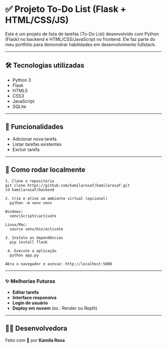 # ✅ Projeto To-Do List (Flask + HTML/CSS/JS)

Este é um projeto de lista de tarefas (To-Do List) desenvolvido com Python (Flask) no backend e HTML/CSS/JavaScript no frontend. Ele faz parte do meu portfólio para demonstrar habilidades em desenvolvimento fullstack.

---

## 🛠 Tecnologias utilizadas

- Python 3
- Flask
- HTML5
- CSS3
- JavaScript
- SQLite

---

## 📌 Funcionalidades

- Adicionar nova tarefa
- Listar tarefas existentes
- Excluir tarefa

---

## 🚀 Como rodar localmente
```text
1. Clone o repositório
git clone https://github.com/kamilarosaf/kamilarosaf.git
cd kamilarosaf/backend

2. Crie e ative um ambiente virtual (opcional)
  python -m venv venv

Windows:
  venv\Scripts\activate

Linux/Mac:
  source venv/bin/activate

3. Instale as dependências
  pip install flask

 4. Execute a aplicação
  python app.py

Abra o navegador e acesse: http://localhost:5000
```
---

### ✨ Melhorias Futuras

- **Editar tarefa**
- **Interface responsiva**
- **Login de usuário**
- **Deploy em nuvem** (ex.: Render ou Replit)

---

## 👩‍💻 Desenvolvedora

Feito com 💚 por **Kamila Rosa**

